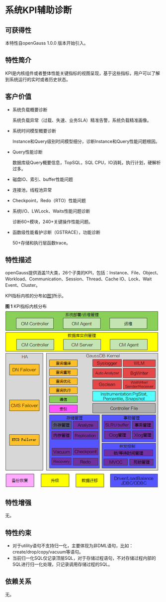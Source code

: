 # 系统KPI辅助诊断

## 可获得性<a name="section6414518829"></a>

本特性自openGauss 1.0.0 版本开始引入。

## 特性简介<a name="section78747231823"></a>

KPI是内核组件或者整体性能关键指标的视图呈现，基于这些指标，用户可以了解到系统运行的实时或者历史状态。

## 客户价值<a name="section14646163010212"></a>

-   系统负载概要诊断

    系统负载异常（过载、失速、业务SLA）精准告警，系统负载精准画像。

-   系统时间模型概要诊断

    Instance和Query级别时间模型细分，诊断Instance和Query性能问题根因。

-   Query性能诊断

    数据库级Query概要信息，TopSQL，SQL CPU，IO消耗，执行计划，硬解析过多。

-   磁盘IO、索引、buffer性能问题
-   连接池，线程池异常
-   Checkpoint，Redo（RTO）性能问题
-   系统I/O、LWLock、Waits性能问题诊断

    诊断60+模块，240+关键操作性能问题。

-   函数级性能看护诊断（GSTRACE），功能诊断

    50+存储和执行层函数trace。


## 特性描述<a name="section1503163616210"></a>

openGauss提供涵盖11大类，26个子类的KPI，包括：Instance、File、Object、Workload、Communication、Session、Thread、Cache IO、Lock、Wait Event、Cluster。

KPI指标内核的分布如[图1](#fig20286741318)所示。

**图 1**  KPI指标内核分布<a name="fig20286741318"></a>  
![](figures/KPI.png "KPI")

## 特性增强<a name="section161567423211"></a>

无。

## 特性约束<a name="section1956417145819"></a>

-   对于utility语句不支持归一化，主要体现为非DML语句，比如：create/drop/copy/vacuum等语句。
-   当前归一化SQL仅记录顶层SQL，对于存储过程语句，不对存储过程内部的SQL进行归一化处理，只记录调用存储过程的SQL。

## 依赖关系<a name="section15876411599"></a>

无。

